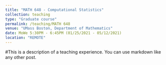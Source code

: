 ```yaml
---
title: "MATH 648 - Computational Statistics"
collection: teaching
type: "Graduate course"
permalink: /teaching/MATH 648
venue: "UMass Boston, Department of Mathematics"
date: MoWe 5:30PM - 6:45PM (01/25/2021 - 05/12/2021)
location: "REMOTE"
---
```


#This is a description of a teaching experience. You can use markdown like any other post.
